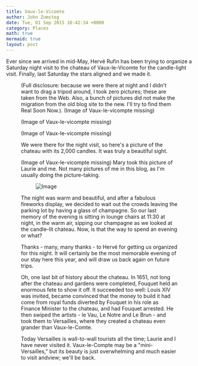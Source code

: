 ```yaml
---
title: Vaux-le-Vicomte
author: John Zumsteg
date: Tue, 01 Sep 2015 10:42:34 +0000
category: Places
math: true
mermaid: true
layout: post
---
```

Ever since we arrived in mid-May, Hervé Rufin has been trying to organize a Saturday night visit to the chateau of Vaux-le-Vicomte for the candle-light visit. Finally, last Saturday the stars aligned and we made it.

<figure>

(Full disclosure: because we were there at night and I didn't want to drag a tripod around, I took zero pictures; these are taken from the Web. Also, a bunch of pictures did not make the migration from the old blog site to the new. I'll try to find them Real Soon Now.).
(Image of Vaux-le-vicompte missing)


(Image of Vaux-le-vicompte missing)

(Image of Vaux-le-vicompte missing)

We were there for the night visit, so here's a picture of the chateau with its 2,000 candles. It was truly a beautiful sight.

(Image of Vaux-le-vicompte missing)
Mary took this picture of Laurie and me. Not many pictures of me in this blog, as I'm usually doing the picture-taking.

<figure>
	<img class = "landscape" src="{{"/assets/images/2015/09/DSCF0061-1024x768.jpg" | prepend: site.baseurl  }}" alt="Image" />
	<figcaption></figcaption>
</figure>

The night was warm and beautiful, and after a fabulous fireworks display, we decided to wait out the crowds leaving the parking lot by having a glass of champagne. So our last memory of the evening is sitting in lounge chairs at 11:30 at night, in the warm air, sipping our champagne as we looked at the candle-lit chateau. Now, is that the way to spend an evening or what?

Thanks - many, many thanks - to Hervé for getting us organized for this night. It will certainly be the most memorable evening of our stay here this year, and will draw us back again on future trips.

Oh, one last bit of history about the chateau. In 1651, not long after the chateau and gardens were completed, Fouquet held an enormous fete to show it off. It succeeded too well: Louis XIV was invited, became convinced that the money to build it had come from royal funds diverted by Fouquet in his role as Finance Minister to the chateau, and had Fouquet arrested. He then swiped the artists - le Vau, Le Notre and Le Brun - and took them to Versailles, where they created a chateau even grander than Vaux-le-Comte.

Today Versailles is wall-to-wall tourists all the time; Laurie and I have never visited it. Vaux-le-Compte may be a "mini-Versailles," but its beauty is just overwhelming and much easier to visit andview; we'll be back.

 

 
